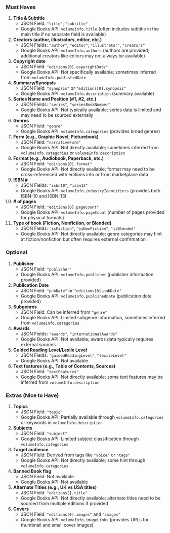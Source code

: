 ### Must Haves

1. **Title & Subtitle**
   - JSON Field: `"title"`, `"subtitle"`
   - Google Books API: `volumeInfo.title` (often includes subtitle in the main title if no separate field is available)
2. **Creators (author, illustrators, editor, etc.)**
   - JSON Fields: `"author"`, `"editor"`, `"illustrator"`, `"creators"`
   - Google Books API: `volumeInfo.authors` (authors are provided; additional creators like editors may not always be available)
3. **Copyright date**
   - JSON Field: `"editions[0].copyrightDate"`
   - Google Books API: Not specifically available; sometimes inferred from `volumeInfo.publishedDate`
4. **Summary/Synopsis**
   - JSON Field: `"synopsis"` or `"editions[0].synopsis"`
   - Google Books API: `volumeInfo.description` (summary available)
5. **Series Name and Position (#1, #2, etc.)**
   - JSON Fields: `"series"`, `"seriesBookNumber"`
   - Google Books API: Not typically available; series data is limited and may need to be sourced externally
6. **Genres**
   - JSON Field: `"genre"`
   - Google Books API: `volumeInfo.categories` (provides broad genres)
7. **Form (e.g., Graphic Novel, Picturebook)**
   - JSON Field: `"narrativeForm"`
   - Google Books API: Not directly available; sometimes inferred from `volumeInfo.categories` or `volumeInfo.description`
8. **Format (e.g., Audiobook, Paperback, etc.)**
   - JSON Field: `"editions[0].format"`
   - Google Books API: Not directly available; format may need to be cross-referenced with editions info or from marketplace data
9. **ISBN #**
   - JSON Fields: `"isbn10"`, `"isbn13"`
   - Google Books API: `volumeInfo.industryIdentifiers` (provides both ISBN-10 and ISBN-13)
10. **# of pages**
    - JSON Field: `"editions[0].pageCount"`
    - Google Books API: `volumeInfo.pageCount` (number of pages provided for physical formats)
11. **Type of book (Fiction, Nonfiction, or Blended)**
    - JSON Fields: `"isFiction"`, `"isNonFiction"`, `"isBlended"`
    - Google Books API: Not directly available; genre categories may hint at fiction/nonfiction but often requires external confirmation

### Optional

1. **Publisher**
   - JSON Field: `"publisher"`
   - Google Books API: `volumeInfo.publisher` (publisher information provided)
2. **Publication Date**
   - JSON Field: `"pubDate"` or `"editions[0].pubDate"`
   - Google Books API: `volumeInfo.publishedDate` (publication date provided)
3. **Subgenres**
   - JSON Field: Can be inferred from `"genre"`
   - Google Books API: Limited subgenre information, sometimes inferred from `volumeInfo.categories`
4. **Awards**
   - JSON Fields: `"awards"`, `"internationalAwards"`
   - Google Books API: Not available; awards data typically requires external sources
5. **Guided Reading Level/Lexile Level**
   - JSON Fields: `"guidedReadingLevel"`, `"lexileLevel"`
   - Google Books API: Not available
6. **Text features (e.g., Table of Contents, Sources)**
   - JSON Field: `"textFeatures"`
   - Google Books API: Not directly available; some text features may be inferred from `volumeInfo.description`

### Extras (Nice to Have)

1. **Topics**
   - JSON Field: `"topic"`
   - Google Books API: Partially available through `volumeInfo.categories` or keywords in `volumeInfo.description`
2. **Subjects**
   - JSON Field: `"subject"`
   - Google Books API: Limited subject classification through `volumeInfo.categories`
3. **Target audience**
   - JSON Field: Derived from tags like `"voice"` or `"tags"`
   - Google Books API: Not directly available; some hint through `volumeInfo.categories`
4. **Banned Book flag**
   - JSON Field: Not available
   - Google Books API: Not available
5. **Alternate Titles (e.g., UK vs USA titles)**
   - JSON Field: `"editions[].title"`
   - Google Books API: Not directly available; alternate titles need to be sourced from multiple editions if provided
6. **Covers**
   - JSON Field: `"editions[0].images"` and `"images"`
   - Google Books API: `volumeInfo.imageLinks` (provides URLs for thumbnail and small cover images)